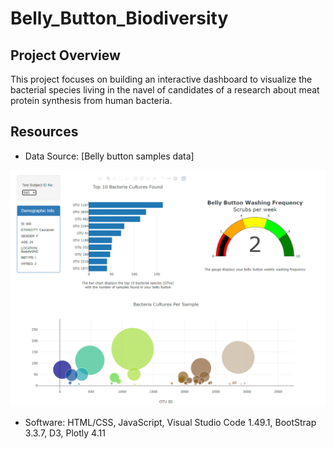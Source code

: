 # Belly_Button_Biodiversity

## Project Overview
This project focuses on building an interactive dashboard to visualize the bacterial species living in the navel of candidates of a research about meat protein synthesis from human bacteria. 

## Resources
- Data Source: [Belly button samples data]

![Dashboard Preview](images/dashboard.PNG)
- Software: HTML/CSS, JavaScript, Visual Studio Code 1.49.1, BootStrap 3.3.7, D3, Plotly 4.11